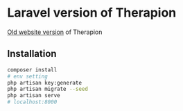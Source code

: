 # Laravel version of Therapion
[Old website version](https://www.therapion.com/) of Therapion

## Installation
```bash
composer install
# env setting
php artisan key:generate
php artisan migrate --seed
php artisan serve
# localhost:8000
```